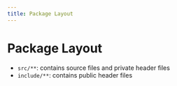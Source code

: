 ```yaml
---
title: Package Layout
---
```


# Package Layout

* `src/**`: contains source files and private header files
* `include/**`: contains public header files
